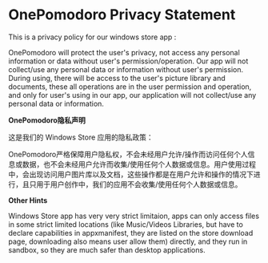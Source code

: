 # OnePomodoro Privacy Statement

This is a privacy policy for our windows store app :

OnePomodoro will protect the user's privacy, not access any personal information or data without user's permission/operation. Our app will not collect/use any personal data or information without user's permission. During using, there will be access to the user's picture library and documents, these all operations are in the user permission and operation, and only for user's using in our app, our application will not collect/use any personal data or information.    

 

 

 **OnePomodoro隐私声明** 

这是我们的 Windows Store 应用的隐私政策：

OnePomodoro严格保障用户隐私权，不会未经用户允许/操作而访问任何个人信息或数据，也不会未经用户允许而收集/使用任何个人数据或信息。用户使用过程中，会出现访问用户图片库以及文档，这些操作都是在用户允许和操作的情况下进行，且只用于用户创作中，我们的应用不会收集/使用任何个人数据或信息。 

 

 

**Other Hints**

Windows Store app has very very strict limitaion, apps can only access files in some strict limited locations (like  Music/Videos Libraries, but have to declare capabilities in appxmanifest, they are listed on the store download page, downloading also means user allow them)  directly, and they run in sandbox, so they are much safer than desktop applications.
